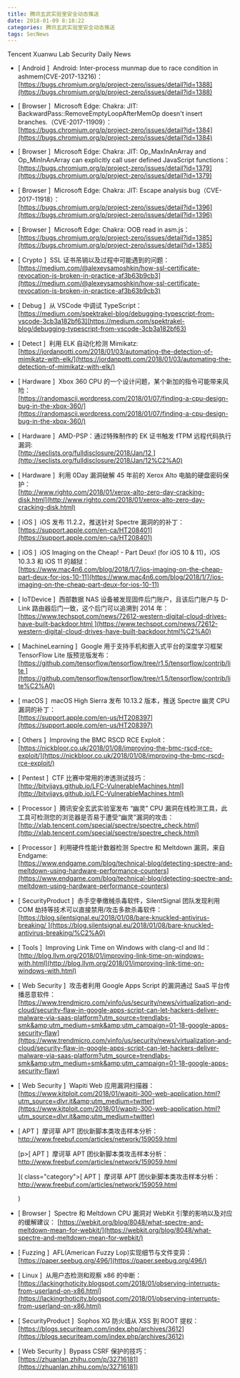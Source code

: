 ```yaml
---
title: 腾讯玄武实验室安全动态推送
date: 2018-01-09 8:18:22
categories: 腾讯玄武实验室安全动态推送
tags: SecNews
---
```


Tencent Xuanwu Lab Security Daily News  
* [ Android ]  Android: Inter-process munmap due to race condition in ashmem(CVE-2017-13216)：   
[https://bugs.chromium.org/p/project-zero/issues/detail?id=1388](https://bugs.chromium.org/p/project-zero/issues/detail?id=1388)  

* [ Browser ]  Microsoft Edge: Chakra: JIT: BackwardPass::RemoveEmptyLoopAfterMemOp doesn't insert branches.（CVE-2017-11909）：   
[https://bugs.chromium.org/p/project-zero/issues/detail?id=1384](https://bugs.chromium.org/p/project-zero/issues/detail?id=1384)  

* [ Browser ]  Microsoft Edge: Chakra: JIT: Op_MaxInAnArray and Op_MinInAnArray can explicitly call user defined JavaScript functions：   
[https://bugs.chromium.org/p/project-zero/issues/detail?id=1379](https://bugs.chromium.org/p/project-zero/issues/detail?id=1379)  

* [ Browser ]  Microsoft Edge: Chakra: JIT: Escape analysis bug（CVE-2017-11918）：   
[https://bugs.chromium.org/p/project-zero/issues/detail?id=1396](https://bugs.chromium.org/p/project-zero/issues/detail?id=1396)  

* [ Browser ]  Microsoft Edge: Chakra: OOB read in asm.js：   
[https://bugs.chromium.org/p/project-zero/issues/detail?id=1385](https://bugs.chromium.org/p/project-zero/issues/detail?id=1385)  

* [ Crypto ]  SSL 证书吊销以及过程中可能遇到的问题：   
[https://medium.com/@alexeysamoshkin/how-ssl-certificate-revocation-is-broken-in-practice-af3b63b9cb3](https://medium.com/@alexeysamoshkin/how-ssl-certificate-revocation-is-broken-in-practice-af3b63b9cb3)  

* [ Debug ]  从 VSCode 中调试 TypeScript：   
[https://medium.com/spektrakel-blog/debugging-typescript-from-vscode-3cb3a182bf63](https://medium.com/spektrakel-blog/debugging-typescript-from-vscode-3cb3a182bf63)  

* [ Detect ]  利用 ELK 自动化检测 Mimikatz:   
[https://jordanpotti.com/2018/01/03/automating-the-detection-of-mimikatz-with-elk/](https://jordanpotti.com/2018/01/03/automating-the-detection-of-mimikatz-with-elk/)  

* [ Hardware ]  Xbox 360 CPU 的一个设计问题，某个新加的指令可能带来风险：   
[https://randomascii.wordpress.com/2018/01/07/finding-a-cpu-design-bug-in-the-xbox-360/](https://randomascii.wordpress.com/2018/01/07/finding-a-cpu-design-bug-in-the-xbox-360/)  

* [ Hardware ]  AMD-PSP：通过特殊制作的 EK 证书触发 fTPM 远程代码执行漏洞:   
[http://seclists.org/fulldisclosure/2018/Jan/12 ](http://seclists.org/fulldisclosure/2018/Jan/12%C2%A0)  

* [ Hardware ]  利用 0Day 漏洞破解 45 年前的 Xerox Alto 电脑的硬盘密码保护：   
[http://www.righto.com/2018/01/xerox-alto-zero-day-cracking-disk.html](http://www.righto.com/2018/01/xerox-alto-zero-day-cracking-disk.html)  

* [ iOS ]  iOS 发布 11.2.2，推送针对 Spectre 漏洞的的补丁：   
[https://support.apple.com/en-ca/HT208401](https://support.apple.com/en-ca/HT208401)  

* [ iOS ]  iOS Imaging on the Cheap! - Part Deux! (for iOS 10 &amp; 11)，iOS 10.3.3 和 iOS 11 的越狱：   
[https://www.mac4n6.com/blog/2018/1/7/ios-imaging-on-the-cheap-part-deux-for-ios-10-11](https://www.mac4n6.com/blog/2018/1/7/ios-imaging-on-the-cheap-part-deux-for-ios-10-11)  

* [ IoTDevice ]  西部数据 NAS 设备被发现固件后门账户，且该后门账户与 D-Link 路由器后门一致，这个后门可以追溯到 2014 年：    
[https://www.techspot.com/news/72612-western-digital-cloud-drives-have-built-backdoor.html ](https://www.techspot.com/news/72612-western-digital-cloud-drives-have-built-backdoor.html%C2%A0)  

* [ MachineLearning ]  Google 用于支持手机和嵌入式平台的深度学习框架 TensorFlow Lite 版预览版发布：   
[https://github.com/tensorflow/tensorflow/tree/r1.5/tensorflow/contrib/lite ](https://github.com/tensorflow/tensorflow/tree/r1.5/tensorflow/contrib/lite%C2%A0)  

* [ macOS ]  macOS High Sierra 发布 10.13.2 版本，推送 Spectre 幽灵 CPU 漏洞的补丁：   
[https://support.apple.com/en-us/HT208397](https://support.apple.com/en-us/HT208397)  

* [ Others ]  Improving the BMC RSCD RCE Exploit：   
[https://nickbloor.co.uk/2018/01/08/improving-the-bmc-rscd-rce-exploit/](https://nickbloor.co.uk/2018/01/08/improving-the-bmc-rscd-rce-exploit/)  

* [ Pentest ]  CTF 比赛中常用的渗透测试技巧：   
[http://bitvijays.github.io/LFC-VulnerableMachines.html](http://bitvijays.github.io/LFC-VulnerableMachines.html)  

* [ Processor ]  腾讯安全玄武实验室发布 “幽灵” CPU 漏洞在线检测工具，此工具可检测您的浏览器是否易于遭受“幽灵”漏洞的攻击：   
[http://xlab.tencent.com/special/spectre/spectre_check.html](http://xlab.tencent.com/special/spectre/spectre_check.html)  

* [ Processor ]  利用硬件性能计数器检测 Spectre 和 Meltdown 漏洞，来自 Endgame:   
[https://www.endgame.com/blog/technical-blog/detecting-spectre-and-meltdown-using-hardware-performance-counters](https://www.endgame.com/blog/technical-blog/detecting-spectre-and-meltdown-using-hardware-performance-counters)  

* [ SecurityProduct ]  赤手空拳缴械杀毒软件，SilentSignal 团队发现利用 COM 劫持等技术可以直接禁用/攻击多款杀毒软件：   
[https://blog.silentsignal.eu/2018/01/08/bare-knuckled-antivirus-breaking/ ](https://blog.silentsignal.eu/2018/01/08/bare-knuckled-antivirus-breaking/%C2%A0)  

* [ Tools ]  Improving Link Time on Windows with clang-cl and lld：   
[http://blog.llvm.org/2018/01/improving-link-time-on-windows-with.html](http://blog.llvm.org/2018/01/improving-link-time-on-windows-with.html)  

* [ Web Security ]  攻击者利用 Google Apps Script 的漏洞通过 SaaS 平台传播恶意软件：   
[https://www.trendmicro.com/vinfo/us/security/news/virtualization-and-cloud/security-flaw-in-google-apps-script-can-let-hackers-deliver-malware-via-saas-platform?utm_source=trendlabs-smk&amp;utm_medium=smk&amp;utm_campaign=01-18-google-apps-security-flaw](https://www.trendmicro.com/vinfo/us/security/news/virtualization-and-cloud/security-flaw-in-google-apps-script-can-let-hackers-deliver-malware-via-saas-platform?utm_source=trendlabs-smk&amp;utm_medium=smk&amp;utm_campaign=01-18-google-apps-security-flaw)  

* [ Web Security ]  Wapiti Web 应用漏洞扫描器：   
[https://www.kitploit.com/2018/01/wapiti-300-web-application.html?utm_source=dlvr.it&amp;utm_medium=twitter](https://www.kitploit.com/2018/01/wapiti-300-web-application.html?utm_source=dlvr.it&amp;utm_medium=twitter)  

* [ APT ]  摩诃草 APT 团伙新脚本类攻击样本分析：http://www.freebuf.com/articles/network/159059.html</p>
[p><span class="category">[ APT ]</span>  摩诃草 APT 团伙新脚本类攻击样本分析：http://www.freebuf.com/articles/network/159059.html</p>]( class="category">[ APT ]</span>  摩诃草 APT 团伙新脚本类攻击样本分析：http://www.freebuf.com/articles/network/159059.html</p>)  

* [ Browser ]  Spectre 和 Meltdown CPU 漏洞对 WebKit 引擎的影响以及对应的缓解建议： 
[https://webkit.org/blog/8048/what-spectre-and-meltdown-mean-for-webkit/](https://webkit.org/blog/8048/what-spectre-and-meltdown-mean-for-webkit/)  

* [ Fuzzing ]  AFL(American Fuzzy Lop)实现细节与文件变异： 
[https://paper.seebug.org/496/](https://paper.seebug.org/496/)  

* [ Linux ]  从用户态检测和观察 x86 的中断： 
[https://lackingrhoticity.blogspot.com/2018/01/observing-interrupts-from-userland-on-x86.html](https://lackingrhoticity.blogspot.com/2018/01/observing-interrupts-from-userland-on-x86.html)  

* [ SecurityProduct ]  Sophos XG 防火墙从 XSS 到 ROOT 提权： 
[https://blogs.securiteam.com/index.php/archives/3612](https://blogs.securiteam.com/index.php/archives/3612)  

* [ Web Security ]  Bypass CSRF 保护的技巧： 
[https://zhuanlan.zhihu.com/p/32716181](https://zhuanlan.zhihu.com/p/32716181)  


